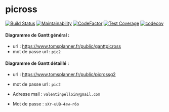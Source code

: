 # picross

[![Build Status](https://travis-ci.com/valentinp72/picross.svg?token=zWdqvp6jX3Z664qx4QEk&branch=master)](https://travis-ci.com/valentinp72/picross)
[![Maintainability](https://api.codeclimate.com/v1/badges/ccc2c521ed263e2370a0/maintainability)](https://codeclimate.com/repos/5a624aeae596c21745002d54/maintainability)
[![CodeFactor](https://www.codefactor.io/repository/github/valentinp72/picross/badge)](https://www.codefactor.io/repository/github/valentinp72/picross)
[![Test Coverage](https://api.codeclimate.com/v1/badges/ccc2c521ed263e2370a0/test_coverage)](https://codeclimate.com/repos/5a624aeae596c21745002d54/test_coverage)
[![codecov](https://codecov.io/gh/valentinp72/picross/branch/master/graph/badge.svg?token=CsXuG1niCu)](https://codecov.io/gh/valentinp72/picross)


#### Diagramme de Gantt général : 
- url : https://www.tomsplanner.fr/public/ganttpicross
- mot de passe url : `pic2`


#### Diagramme de Gantt détaillé : 
- url : https://www.tomsplanner.fr/public/picrossg2
- mot de passe url : `pic2`

- Adresse mail : `valentinpelloin@gmail.com`
- Mot de passe : `sXr-uUB-4aw-r6o`
